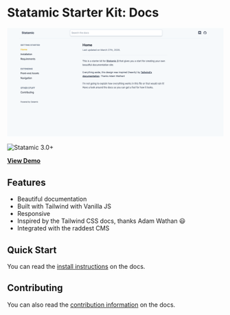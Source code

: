 # Statamic Starter Kit: Docs

![Screenshot](./screenshot.png)

![Statamic 3.0+](https://img.shields.io/badge/Statamic-3.0+-FF269E?style=for-the-badge&link=https://statamic.com)

[**View Demo**](https://statamic-docs-starter-kit.netlify.app/)

## Features
* Beautiful documentation
* Built with Tailwind with Vanilla JS
* Responsive
* Inspired by the Tailwind CSS docs, thanks Adam Wathan 😃
* Integrated with the raddest CMS

## Quick Start
You can read the [install instructions](https://github.com/doublethreedigital/docs-starter-kit/blob/master/content/collections/pages/installation.md) on the docs.

## Contributing
You can also read the [contribution information](https://github.com/doublethreedigital/docs-starter-kit/blob/master/content/collections/pages/contributing.md) on the docs.
